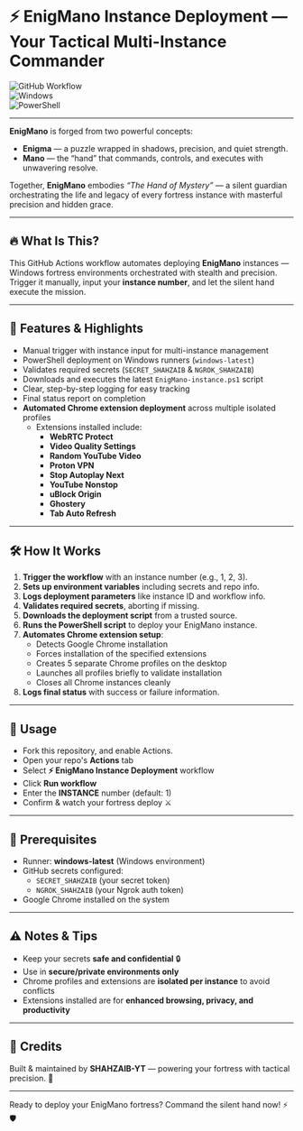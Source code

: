 # ⚡ EnigMano Instance Deployment — Your Tactical Multi-Instance Commander

![GitHub Workflow](https://img.shields.io/badge/GitHub-Workflow-blue?style=for-the-badge&logo=github&logoColor=white)  
![Windows](https://img.shields.io/badge/Runner-Windows-lime?style=for-the-badge&logo=windows&logoColor=white)  
![PowerShell](https://img.shields.io/badge/Script-PowerShell-178600?style=for-the-badge&logo=powershell&logoColor=white)

---


**EnigMano** is forged from two powerful concepts:  
- **Enigma** — a puzzle wrapped in shadows, precision, and quiet strength.  
- **Mano** — the “hand” that commands, controls, and executes with unwavering resolve.  

Together, **EnigMano** embodies *“The Hand of Mystery”* — a silent guardian orchestrating the life and legacy of every fortress instance with masterful precision and hidden grace.

---


## 🔥 What Is This?

This GitHub Actions workflow automates deploying **EnigMano** instances — Windows fortress environments orchestrated with stealth and precision.  
Trigger it manually, input your **instance number**, and let the silent hand execute the mission.

---

## 🚀 Features & Highlights

- Manual trigger with instance input for multi-instance management  
- PowerShell deployment on Windows runners (`windows-latest`)  
- Validates required secrets (`SECRET_SHAHZAIB` & `NGROK_SHAHZAIB`)  
- Downloads and executes the latest `EnigMano-instance.ps1` script  
- Clear, step-by-step logging for easy tracking  
- Final status report on completion  
- **Automated Chrome extension deployment** across multiple isolated profiles  
  - Extensions installed include:  
    - **WebRTC Protect**  
    - **Video Quality Settings**  
    - **Random YouTube Video**  
    - **Proton VPN**  
    - **Stop Autoplay Next**  
    - **YouTube Nonstop**  
    - **uBlock Origin**  
    - **Ghostery**  
    - **Tab Auto Refresh**  

---

## 🛠️ How It Works

1. **Trigger the workflow** with an instance number (e.g., 1, 2, 3).  
2. **Sets up environment variables** including secrets and repo info.  
3. **Logs deployment parameters** like instance ID and workflow info.  
4. **Validates required secrets**, aborting if missing.  
5. **Downloads the deployment script** from a trusted source.  
6. **Runs the PowerShell script** to deploy your EnigMano instance.  
7. **Automates Chrome extension setup**:  
   - Detects Google Chrome installation  
   - Forces installation of the specified extensions  
   - Creates 5 separate Chrome profiles on the desktop  
   - Launches all profiles briefly to validate installation  
   - Closes all Chrome instances cleanly  
8. **Logs final status** with success or failure information.  

---

## 🎯 Usage

- Fork this repository, and enable Actions. 
- Open your repo's **Actions** tab  
- Select **⚡ EnigMano Instance Deployment** workflow  
- Click **Run workflow**  
- Enter the **INSTANCE** number (default: 1)  
- Confirm & watch your fortress deploy ⚔️  

---

## 🔐 Prerequisites

- Runner: **windows-latest** (Windows environment)  
- GitHub secrets configured:  
  - `SECRET_SHAHZAIB` (your secret token)  
  - `NGROK_SHAHZAIB` (your Ngrok auth token)  
- Google Chrome installed on the system  

---

## ⚠️ Notes & Tips

- Keep your secrets **safe and confidential** 🔒  
- Use in **secure/private environments only**  
- Chrome profiles and extensions are **isolated per instance** to avoid conflicts  
- Extensions installed are for **enhanced browsing, privacy, and productivity**  

---

## 🙌 Credits

Built & maintained by **SHAHZAIB-YT** — powering your fortress with tactical precision. 🔋

---

Ready to deploy your EnigMano fortress? Command the silent hand now! ⚡🛡️
